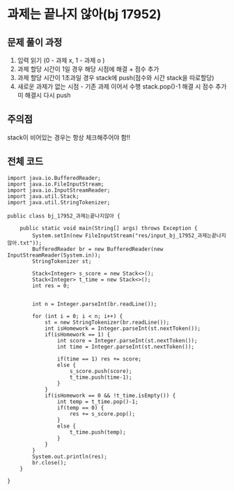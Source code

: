 # 과제는 끝나지 않아(bj 17952)

## 문제 풀이 과정


1. 입력 읽기 (0 - 과제 x, 1 - 과제 o )
2. 과제 할당 시간이 1일 경우 해당 시점에 해결 + 점수 추가
3. 과제 할당 시간이 1초과일 경우 stack에 push(점수와 시간 stack을 따로할당)
4. 새로운 과제가 없는 시점 - 기존 과제 이어서 수행 stack.pop()-1 해결 시 점수 추가 미 해결시 다시 push

## 주의점 
stack이 비어있는 경우는 항상 체크해주어야 함!!

## 전체 코드
```
import java.io.BufferedReader;
import java.io.FileInputStream;
import java.io.InputStreamReader;
import java.util.Stack;
import java.util.StringTokenizer;

public class bj_17952_과제는끝나지않아 {

	public static void main(String[] args) throws Exception {
		System.setIn(new FileInputStream("res/input_bj_17952_과제는끝나지않아.txt"));
		BufferedReader br = new BufferedReader(new InputStreamReader(System.in));
		StringTokenizer st;
		
		Stack<Integer> s_score = new Stack<>();
		Stack<Integer> t_time = new Stack<>();
		int res = 0;
		
		
		int n = Integer.parseInt(br.readLine());
		
		for (int i = 0; i < n; i++) {
			st = new StringTokenizer(br.readLine());
			int isHomework = Integer.parseInt(st.nextToken());
			if(isHomework == 1) {
				int score = Integer.parseInt(st.nextToken());
				int time = Integer.parseInt(st.nextToken());
				
				if(time == 1) res += score;
				else {
					s_score.push(score);
					t_time.push(time-1);
				}
			}
			if(isHomework == 0 && !t_time.isEmpty()) {
				int temp = t_time.pop()-1;
				if(temp == 0) {
					res += s_score.pop();
				}
				else {
					t_time.push(temp);
				}
			}
		}
		System.out.println(res);
		br.close();
	}

}
```
